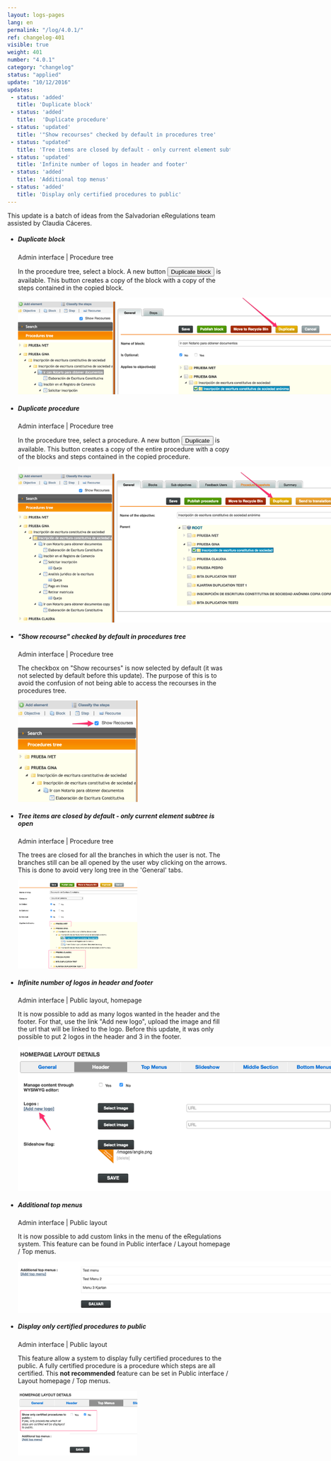 ```yaml
---
layout: logs-pages
lang: en
permalink: "/log/4.0.1/"
ref: changelog-401
visible: true
weight: 401
number: "4.0.1"
category: "changelog"
status: "applied"
update: "10/12/2016"
updates:
 - status: 'added'
   title: 'Duplicate block'
 - status: 'added'
   title:  'Duplicate procedure'
 - status: 'updated'
   title: '"Show recourses" checked by default in procedures tree'
 - status: "updated"
   title: 'Tree items are closed by default - only current element subtree is open'
 - status: 'updated'
   title: 'Infinite number of logos in header and footer'
 - status: 'added'
   title: 'Additional top menus'
 - status: 'added'
   title: 'Display only certified procedures to public'
---
```


<p class="alert alert-warning">This update is a batch of ideas from the Salvadorian eRegulations team assisted by Claudia Cáceres.</p>
<ul class="list-view">
  <li>
    <h5>Duplicate block</h5>
    <p class="meta-data">Admin interface | Procedure tree</p>
    <p>In the procedure tree, select a block. A new button <button type="button" class="btn btn-xs btn-warning">Duplicate block</button> is available. This button creates a copy of the block with a copy of the steps contained in the copied block.</p>
    <a class="item" href="/images/log/duplicate-block.png"><img src="/images/log/duplicate-block.png" style="max-width: 800px;"></a>
  </li>

  <li>
    <h5>Duplicate procedure</h5>
    <p class="meta-data">Admin interface | Procedure tree</p>
    <p>In the procedure tree, select a procedure. A new button <button type="button" class="btn btn-xs btn-warning">Duplicate</button> is available. This button creates a copy of the entire procedure with a copy of the blocks and steps contained in the copied procedure.</p>
    <a class="item" href="/images/log/duplicate-procedure.png"><img src="/images/log/duplicate-procedure.png" style="max-width: 800px;"></a>
  </li>

  <li>
    <h5>"Show recourse" checked by default in procedures tree</h5>
    <p class="meta-data">Admin interface | Procedure tree</p>
    <p>The checkbox on "Show recourses" is now selected by default (it was not selected by default before this update). The purpose of this is to avoid the confusion of not being able to access the recourses in the procedures tree.</p>
    <a class="item" href="/images/log/show-recourses.png"><img src="/images/log/show-recourses.png" style="max-width: 270px;"></a>
  </li>
  <li>
    <h5>Tree items are closed by default - only current element subtree is open</h5>
    <p class="meta-data">Admin interface | Procedure tree</p>
    <p>The trees are closed for all the branches in which the user is not. The branches still can be all opened by the user wby clicking on the arrows. This is done to avoid very long tree in the 'General' tabs.</p>
    <a class="item" href="/images/log/tree-closed.png"><img src="/images/log/tree-closed.png" style="max-width: 270px;"></a>
  </li>

  <li>
    <h5>Infinite number of logos in header and footer</h5>
    <p class="meta-data">Admin interface | Public layout, homepage</p>
    <p>It is now possible to add as many logos wanted in the header and the footer. For that, use the link "Add new logo", upload the image and fill the url that will be linked to the logo. Before this update, it was only possible to put 2 logos in the header and 3 in the footer.</p>
    <a class="item" href="/images/log/add-logos.png"><img src="/images/log/add-logos.png"  style="max-width: 800px;"></a>
  </li>

  <li>
    <h5>Additional top menus</h5>
    <p class="meta-data">Admin interface | Public layout</p>
    <p>It is now possible to add custom links in the menu of the eRegulations system. This feature can be found in Public interface / Layout homepage / Top menus.</p>
    <a class="item" href="/images/log/show-only.png"><img src="/images/log/top-menus.png"  style="max-width: 800px;"></a>
  </li>

  <li>
    <h5>Display only certified procedures to public</h5>
    <p class="meta-data">Admin interface | Public layout</p>
    <p>This feature allow a system to display fully certified procedures to the public. A fully certified procedure is a procedure which steps are all certified. This <strong>not recommended</strong> feature can be set in Public interface / Layout homepage / Top menus.</p>
    <a class="item" href="/images/log/show-only.png"><img src="/images/log/show-only.png"  style="max-width: 270px;"></a>
  </li>

</ul>
